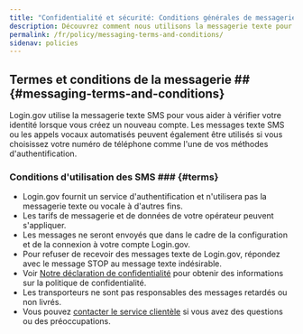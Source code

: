 ```yaml
---
title: "Confidentialité et sécurité: Conditions générales de messagerie"
description: Découvrez comment nous utilisons la messagerie texte pour l'authentification.
permalink: /fr/policy/messaging-terms-and-conditions/
sidenav: policies
---
```

## Termes et conditions de la messagerie ## {#messaging-terms-and-conditions}
 Login.gov utilise la messagerie texte SMS pour vous aider à vérifier votre identité lorsque vous créez un nouveau compte. Les messages texte SMS ou les appels vocaux automatisés peuvent également être utilisés si vous choisissez votre numéro de téléphone comme l'une de vos méthodes d'authentification.

### Conditions d'utilisation des SMS ### {#terms}

* Login.gov fournit un service d'authentification et n'utilisera pas la messagerie texte ou vocale à d'autres fins.
* Les tarifs de messagerie et de données de votre opérateur peuvent s'appliquer.
* Les messages ne seront envoyés que dans le cadre de la configuration et de la connexion à votre compte Login.gov.
* Pour refuser de recevoir des messages texte de Login.gov, répondez avec le message STOP au message texte indésirable.
* Voir [Notre déclaration de confidentialité](/fr/policy/our-privacy-act-statement/) pour obtenir des informations sur la politique de confidentialité.
* Les transporteurs ne sont pas responsables des messages retardés ou non livrés.
* Vous pouvez [contacter le service clientèle](/fr/contact/) si vous avez des questions ou des préoccupations.
